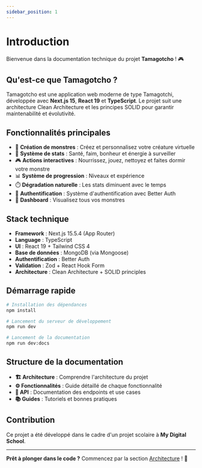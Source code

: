```yaml
---
sidebar_position: 1
---
```


# Introduction

Bienvenue dans la documentation technique du projet **Tamagotcho** ! 🎮

## Qu'est-ce que Tamagotcho ?

Tamagotcho est une application web moderne de type Tamagotchi, développée avec **Next.js 15**, **React 19** et **TypeScript**. Le projet suit une architecture Clean Architecture et les principes SOLID pour garantir maintenabilité et évolutivité.

## Fonctionnalités principales

- 🐾 **Création de monstres** : Créez et personnalisez votre créature virtuelle
- 💚 **Système de stats** : Santé, faim, bonheur et énergie à surveiller
- 🎮 **Actions interactives** : Nourrissez, jouez, nettoyez et faites dormir votre monstre
- 📊 **Système de progression** : Niveaux et expérience
- ⏱️ **Dégradation naturelle** : Les stats diminuent avec le temps
- 🔐 **Authentification** : Système d'authentification avec Better Auth
- 📱 **Dashboard** : Visualisez tous vos monstres

## Stack technique

- **Framework** : Next.js 15.5.4 (App Router)
- **Language** : TypeScript
- **UI** : React 19 + Tailwind CSS 4
- **Base de données** : MongoDB (via Mongoose)
- **Authentification** : Better Auth
- **Validation** : Zod + React Hook Form
- **Architecture** : Clean Architecture + SOLID principles

## Démarrage rapide

```bash
# Installation des dépendances
npm install

# Lancement du serveur de développement
npm run dev

# Lancement de la documentation
npm run dev:docs
```

## Structure de la documentation

- **🏗️ Architecture** : Comprendre l'architecture du projet
- **⚙️ Fonctionnalités** : Guide détaillé de chaque fonctionnalité
- **🔌 API** : Documentation des endpoints et use cases
- **📚 Guides** : Tutoriels et bonnes pratiques

## Contribution

Ce projet a été développé dans le cadre d'un projet scolaire à **My Digital School**.

---

**Prêt à plonger dans le code ?** Commencez par la section [Architecture](/docs/architecture/overview) ! 🚀
